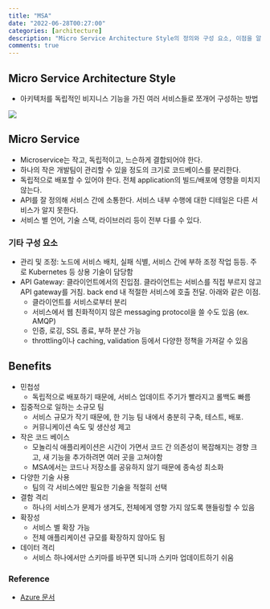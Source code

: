 ```yaml
---
title: "MSA"
date: "2022-06-28T00:27:00"
categories: [architecture]
description: "Micro Service Architecture Style의 정의와 구성 요소, 이점을 알아보자."
comments: true
---
```


## Micro Service Architecture Style

- 아키텍처를 독립적인 비지니스 기능을 가진 여러 서비스들로 쪼개어 구성하는 방법

<img src="https://docs.microsoft.com/ko-KR/azure/architecture/includes/images/microservices-logical.png">

## Micro Service

- Microservice는 작고, 독립적이고, 느슨하게 결합되어야 한다.
- 하나의 작은 개발팀이 관리할 수 있을 정도의 크기로 코드베이스를 분리한다.
- 독립적으로 배포할 수 있어야 한다. 전체 application의 빌드/배포에 영향을 미치지 않는다.
- API를 잘 정의해 서비스 간에 소통한다. 서비스 내부 수행에 대한 디테일은 다른 서비스가 알지 못한다.
- 서비스 별 언어, 기술 스택, 라이브러리 등이 전부 다를 수 있다.

### 기타 구성 요소

- 관리 및 조정: 노드에 서비스 배치, 실패 식별, 서비스 간에 부하 조정 작업 등등. 주로 Kubernetes 등 상용 기술이 담당함
- API Gateway: 클라이언트에서의 진입점. 클라이언트는 서비스를 직접 부르지 않고 API gateway를 거침. back end 내 적절한 서비스에 호출 전달. 아래와 같은 이점.
    - 클라이언트를 서비스로부터 분리
    - 서비스에서 웹 친화적이지 않은 messaging protocol을 쓸 수도 있음 (ex. AMQP)
    - 인증, 로깅, SSL 종료, 부하 분산 가능
    - throttling이나 caching, validation 등에서 다양한 정책을 가져갈 수 있음

## Benefits

- 민첩성
    - 독립적으로 배포하기 때문에, 서비스 업데이트 주기가 빨라지고 롤백도 빠름
- 집중적으로 일하는 소규모 팀
    - 서비스 규모가 작기 때문에, 한 기능 팀 내에서 충분히 구축, 테스트, 배포.
    - 커뮤니케이션 속도 및 생산성 제고
- 작은 코드 베이스
    - 모놀리식 애플리케이션은 시간이 가면서 코드 간 의존성이 복잡해지는 경향 크고, 새 기능을 추가하려면 여러 곳을 고쳐야함
    - MSA에서는 코드나 저장소를 공유하지 않기 때문에 종속성 최소화
- 다양한 기술 사용
    - 팀의 각 서비스에만 필요한 기술을 적절히 선택
- 결함 격리
    - 하나의 서비스가 문제가 생겨도, 전체에게 영향 가지 않도록 핸들링할 수 있음
- 확장성
    - 서비스 별 확장 가능
    - 전체 애플리케이션 규모를 확장하지 않아도 됨
- 데이터 격리
    - 서비스 하나에서만 스키마를 바꾸면 되니까 스키마 업데이트하기 쉬움

### Reference

- [Azure 문서](https://docs.microsoft.com/ko-kr/azure/architecture/guide/architecture-styles/microservices)